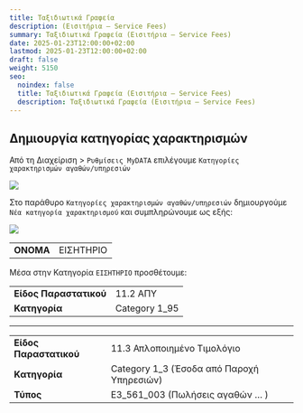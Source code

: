 ```yaml
---
title: Ταξιδιωτικά Γραφεία
description: (Εισιτήρια – Service Fees)
summary: Ταξιδιωτικά Γραφεία (Εισιτήρια – Service Fees)
date: 2025-01-23T12:00:00+02:00
lastmod: 2025-01-23T12:00:00+02:00
draft: false
weight: 5150
seo:
  noindex: false
  title: Ταξιδιωτικά Γραφεία (Εισιτήρια – Service Fees)
  description: Ταξιδιωτικά Γραφεία (Εισιτήρια – Service Fees)
---
```

## Δημιουργία κατηγορίας χαρακτηρισμών

Από τη Διαχείριση > `Ρυθμίσεις MyDATA` επιλέγουμε `Κατηγορίες χαρακτηρισμών αγαθών/υπηρεσιών`

![](/images/autotimolgisi-01.png)

Στο παράθυρο `Κατηγορίες χαρακτηρισμών αγαθών/υπηρεσιών` δημιουργούμε `Νέα κατηγορία χαρακτηρισμού` και συμπληρώνουμε ως εξής:

![](/images/tickets-01.jpg)

|           |           |
| --------- | --------- |
| **ΟΝΟΜΑ** | ΕΙΣΗΤΗΡΙΟ |

Μέσα στην Κατηγορία `ΕΙΣΗΤΗΡΙΟ` προσθέτουμε:

|                        |               |
| ---------------------- | ------------- |
| **Είδος Παραστατικού** | 11.2 ΑΠΥ      |
| **Κατηγορία**          | Category 1_95 |

- - -

|                        |                                           |
| ---------------------- | ----------------------------------------- |
| **Είδος Παραστατικού** | 11.3 Απλοποιημένο Τιμολόγιο               |
| **Κατηγορία**          | Category 1_3 (Έσοδα από Παροχή Υπηρεσιών) |
| **Τύπος**              | Ε3_561_003 (Πωλήσεις αγαθών … )           |
